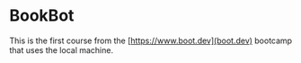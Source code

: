 # BookBot

This is the first course from the [https://www.boot.dev](boot.dev) bootcamp that uses the local machine.